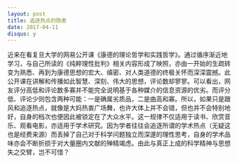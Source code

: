 ```yaml
---
layout: post
title: 追逐热点的隐患
date: 2017-04-11
disqus: y
---
```


近来在看复旦大学的网易公开课《康德的理论哲学和实践哲学》。通过循序渐近地学习，与自己所读的《纯粹理性批判》相关内容形成了映照，亦由一开始的生疏转变为熟悉、再到为康德思想的宏大、缜密、对人类道德的终极关怀而深深震撼。此公开课在讲解和传播如此智慧、深刻、伟大的思想，评论数却寥寥。可以看出，网友评分高低和评论数多寡并不能完全说明基于各种媒介的信息资源的优劣。而评分低、评论少则包含两种可能：一是确属劣质品，二是曲高和寡。所以，如果只是跟风和追逐热点，就像是大妈热衷广场舞，也许大体上并不会错，但也并不会特别地好，自身的档次也便因此被锁定在了大众水平。这一规律不仅适用于读书、欣赏音乐、观看电影，亦适用于学术研究。因为学者往往会追逐所谓的学术热点（无疑这也是经费来源）而丢掉了自己对于科学问题独立而深邃的理性思考，自身的学术品味亦会不断折损于对大量圈内文献的殚精竭虑。由此与真正上成的科学精神与思想失之交臂，岂不可惜？
